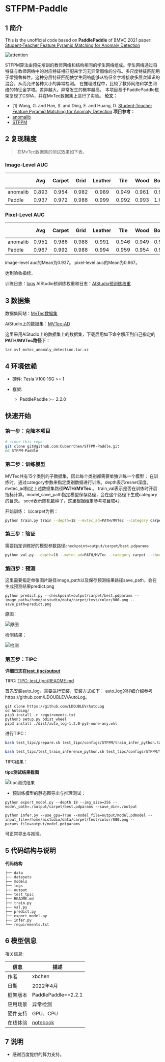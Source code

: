 # STFPM-Paddle

## 1 简介
This is the unofficial code based on **PaddlePaddle** of BMVC 2021 paper:<br>
[Student-Teacher Feature Pyramid Matching for Anomaly Detection](https://arxiv.org/abs/2103.04257v3)

![attention](figs/arch.jpg)

STFPM算法由预先培训的教师网络和结构相同的学生网络组成。学生网络通过将特征与教师网络中的对应特征相匹配来学习无异常图像的分布。多尺度特征匹配用于增强鲁棒性。这种分层特征匹配使学生网络能够从特征金字塔接收多层次知识的混合，从而允许各种大小的异常检测。
在推理过程中，比较了教师网络和学生网络的特征金字塔。差异越大，异常发生的概率越高。
本项目基于PaddlePaddle框架复现了CSRA，并在MvTec数据集上进行了实验。
**论文：**
- [1]  Wang, G.  and  Han, S.  and  Ding, E.  and  Huang, D. [Student-Teacher Feature Pyramid Matching for Anomaly Detection](https://arxiv.org/abs/2103.04257v3)
**项目参考：**
- [anomalib](https://github.com/openvinotoolkit/anomalib/tree/development/anomalib/models/stfpm)
- [STFPM](https://github.com/gdwang08/STFPM)

## 2 复现精度
>在MvTec数据集的测试效果如下表。


### Image-Level AUC

|                |  Avg  | Carpet | Grid  | Leather | Tile  | Wood  | Bottle | Cable | Capsule | Hazelnut | Metal Nut | Pill  | Screw | Toothbrush | Transistor | Zipper |
| -------------- | :---: | :----: | :---: | :-----: | :---: | :---: | :----: | :---: | :-----: | :------: | :-------: | :---: | :---: | :--------: | :--------: | :----: |
| anomalib | 0.893 | 0.954  | 0.982 |  0.989  | 0.949 | 0.961 | 0.979  | 0.838 |  0.759  |  0.999   |   0.956   | 0.705 | 0.835 |   0.997    |   0.853    | 0.645  |
| Paddle | 0.937 | 0.972  |  0.988 |  0.999  | 0.992 | 0.993 | 1.000  | 0.933 |  0.817  |  1.000   |   0.984   | 0.933 | 0.856 |    0.772     |   0.946    | 0.866  |

### Pixel-Level AUC

|                |  Avg  | Carpet | Grid  | Leather | Tile  | Wood  | Bottle | Cable | Capsule | Hazelnut | Metal Nut | Pill  | Screw | Toothbrush | Transistor | Zipper |
| -------------- | :---: | :----: | :---: | :-----: | :---: | :---: | :----: | :---: | :-----: | :------: | :-------: | :---: | :---: | :--------: | :--------: | :----: |
| anomalib | 0.951 | 0.986  | 0.988 |  0.991  | 0.946 | 0.949 | 0.971  | 0.898 |  0.962  |  0.981   |   0.942   | 0.878 | 0.983 |   0.983    |   0.838    | 0.972  |
| Paddle | 0.967 | 0.992  | 0.988 |  0.994  | 0.959 | 0.954 | 0.988  | 0.954 |  0.979  |  0.987   |   0.974   | 0.970 | 0.982 |   0.989    |   0.817    | 0.982  |

image-level auc的Mean为0.937。 pixel-level auc的Mean为0.967。

达到验收指标。

训练日志：[logs](logs/)
AIStudio预训练权重和日志：[AIStudio预训练权重](https://aistudio.baidu.com/aistudio/datasetdetail/138329)

## 3 数据集
数据集网站：[MvTec数据集](https://www.mvtec.com/company/research/datasets/mvtec-ad/)

AiStudio上的数据集：[MVTec-AD](https://aistudio.baidu.com/aistudio/datasetdetail/116034)

这里采用AiStudio上的数据集上的数据集，下载后用如下命令解压到自己指定的**PATH/MVTec路径**下：
```shell
tar xvf mvtec_anomaly_detection.tar.xz
```

## 4 环境依赖
- 硬件: Tesla V100 16G >= 1

- 框架:
    - PaddlePaddle >= 2.2.0
    
## 快速开始

### 第一步：克隆本项目
```bash
# clone this repo
git clone git@github.com:CuberrChen/STFPM-Paddle.git
cd STFPM-Paddle
```

### 第二步：训练模型
MVTec共有15个类别的子数据集，因此每个类别都需要单独训练一个模型；
在训练时，通过category参数来指定类别数据进行训练。depth表示resnet深度。mvtec_ad指定上述数据集路径**PATH/MVTec** 。
train_val表示是否在训练时开启指标计算。model_save_path指定模型保存路径，会在这个路径下生成category的目录。
seed表示随机数种子，这里根据给定参考项目取`42`.

开始训练：
以carpet为例：
```bash
python train.py train --depth=18 --mvtec_ad=PATH/MVTec --category carpet --epochs 100 --train_val=True --model_save_path=./output --seed 42
```

### 第三步：验证
需要指定训练好的模型参数路径`checkpoint=output/carpet/best.pdparams`
```bash
python val.py --depth=18 --mvtec_ad=PATH/MVTec --category carpet --checkpoint=output/carpet/best.pdparams
```

### 第四步：预测
这里需要指定单张图片路径image_path以及保存预测结果路径save_path，会在生成预测结果predict.png
```shell
python predict.py --checkpoint=output/carpet/best.pdparams --image_path=/home/aistudio/data/carpet/test/color/000.png --save_path=predict.png
```

原图：

![原图](figs/000.png)

检测结果：

![检测](figs/predict.png)


### 第五步：TIPC

**详细日志在[test_tipc/output](test_tipc/output/STFPM)**

TIPC: [TIPC: test_tipc/README.md](test_tipc/README.md)

首先安装auto_log，需要进行安装，安装方式如下：
auto_log的详细介绍参考https://github.com/LDOUBLEV/AutoLog。
```shell
git clone https://github.com/LDOUBLEV/AutoLog
cd AutoLog/
pip3 install -r requirements.txt
python3 setup.py bdist_wheel
pip3 install ./dist/auto_log-1.2.0-py3-none-any.whl
```
进行TIPC：
```bash
bash test_tipc/prepare.sh test_tipc/configs/STFPM/train_infer_python.txt 'lite_train_lite_infer'

bash test_tipc/test_train_inference_python.sh test_tipc/configs/STFPM/train_infer_python.txt 'lite_train_lite_infer'
```
TIPC结果：

**tipc测试结果截图**

![tipc测试结果](test_tipc/data/tipc_result.png)


- 预训练模型的静态图导出与推理测试：

```shell
python export_model.py --depth 18 --img_size=256 --model_path=./output/carpet/best.pdparams --save_dir=./output
```

```shell
python infer.py --use_gpu=True --model_file=output/model.pdmodel --input_file=/home/aistudio/data/carpet/test/color/000.png --params_file=output/model.pdiparams
```

可正常导出与推理。

## 5 代码结构与说明
**代码结构**
```
├── data
├── datasets
├── models
├── logs
├── output
├── test_tpic
├── README.md
├── train.py
├── val.py   
├── predict.py
├── export_model.py
├── infer.py
└── requirements.txt              
```

## 6 模型信息

相关信息:

| 信息 | 描述 |
| --- | --- |
| 作者 | xbchen|
| 日期 | 2022年4月 |
| 框架版本 | PaddlePaddle==2.2.1 |
| 应用场景 | 异常检测 |
| 硬件支持 | GPU、CPU |
| 在线体验 | [notebook](https://aistudio.baidu.com/aistudio/projectdetail/3786902?contributionType=1)|

## 7 说明

- 感谢百度提供的算力支持。